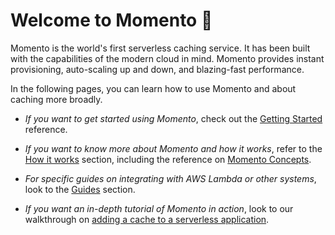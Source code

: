 # Welcome to Momento 🚀

Momento is the world's first serverless caching service. It has been built with the capabilities of the modern cloud in mind. Momento provides instant provisioning, auto-scaling up and down, and blazing-fast performance.

In the following pages, you can learn how to use Momento and about caching more broadly.

- _If you want to get started using Momento_, check out the [Getting Started](https://docs.momentohq.com/docs/getting-started) reference.

- _If you want to know more about Momento and how it works_, refer to the [How it works](https://docs.momentohq.com/docs/how-it-works) section, including the reference on [Momento Concepts](https://docs.momentohq.com/docs/how-it-works/momento-concepts).

- _For specific guides on integrating with AWS Lambda or other systems_, look to the [Guides](https://docs.momentohq.com/docs/guides) section.

- _If you want an in-depth tutorial of Momento in action_, look to our walkthrough on [adding a cache to a serverless application](https://docs.momentohq.com/docs/serverless-cache-walkthrough).
